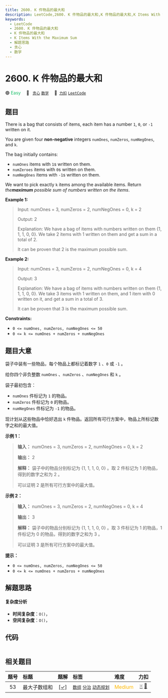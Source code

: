 ```yaml
---
title: 2600. K 件物品的最大和
description: LeetCode,2600. K 件物品的最大和,K 件物品的最大和,K Items With the Maximum Sum,解题思路,贪心,数学
keywords:
  - LeetCode
  - 2600. K 件物品的最大和
  - K 件物品的最大和
  - K Items With the Maximum Sum
  - 解题思路
  - 贪心
  - 数学
---
```


# 2600. K 件物品的最大和

🟢 <font color=#15bd66>Easy</font>&emsp; 🔖&ensp; [`贪心`](/tag/greedy.md) [`数学`](/tag/math.md)&emsp; 🔗&ensp;[`力扣`](https://leetcode.cn/problems/k-items-with-the-maximum-sum) [`LeetCode`](https://leetcode.com/problems/k-items-with-the-maximum-sum)

## 题目

There is a bag that consists of items, each item has a number `1`, `0`, or
`-1` written on it.

You are given four **non-negative** integers `numOnes`, `numZeros`,
`numNegOnes`, and `k`.

The bag initially contains:

  * `numOnes` items with `1`s written on them.
  * `numZeroes` items with `0`s written on them.
  * `numNegOnes` items with `-1`s written on them.

We want to pick exactly `k` items among the available items. Return
_the**maximum** possible sum of numbers written on the items_.



**Example 1:**

> Input: numOnes = 3, numZeros = 2, numNegOnes = 0, k = 2
> 
> Output: 2
> 
> Explanation: We have a bag of items with numbers written on them {1, 1, 1, 0, 0}. We take 2 items with 1 written on them and get a sum in a total of 2.
> 
> It can be proven that 2 is the maximum possible sum.

**Example 2:**

> Input: numOnes = 3, numZeros = 2, numNegOnes = 0, k = 4
> 
> Output: 3
> 
> Explanation: We have a bag of items with numbers written on them {1, 1, 1, 0, 0}. We take 3 items with 1 written on them, and 1 item with 0 written on it, and get a sum in a total of 3.
> 
> It can be proven that 3 is the maximum possible sum.

**Constraints:**

  * `0 <= numOnes, numZeros, numNegOnes <= 50`
  * `0 <= k <= numOnes + numZeros + numNegOnes`


## 题目大意

袋子中装有一些物品，每个物品上都标记着数字 `1` 、`0` 或 `-1` 。

给你四个非负整数 `numOnes` 、`numZeros` 、`numNegOnes` 和 `k` 。

袋子最初包含：

  * `numOnes` 件标记为 `1` 的物品。
  * `numZeros` 件标记为 `0` 的物品。
  * `numNegOnes` 件标记为 `-1` 的物品。

现计划从这些物品中恰好选出 `k` 件物品。返回所有可行方案中，物品上所标记数字之和的最大值。



**示例 1：**

> 
> 
> 
> 
> 
> **输入：** numOnes = 3, numZeros = 2, numNegOnes = 0, k = 2
> 
> **输出：** 2
> 
> **解释：** 袋子中的物品分别标记为 {1, 1, 1, 0, 0} 。取 2 件标记为 1 的物品，得到的数字之和为 2 。
> 
> 可以证明 2 是所有可行方案中的最大值。

**示例 2：**

> 
> 
> 
> 
> 
> **输入：** numOnes = 3, numZeros = 2, numNegOnes = 0, k = 4
> 
> **输出：** 3
> 
> **解释：** 袋子中的物品分别标记为 {1, 1, 1, 0, 0} 。取 3 件标记为 1 的物品，1 件标记为 0 的物品，得到的数字之和为 3 。
> 
> 可以证明 3 是所有可行方案中的最大值。
> 
> 



**提示：**

  * `0 <= numOnes, numZeros, numNegOnes <= 50`
  * `0 <= k <= numOnes + numZeros + numNegOnes`


## 解题思路

#### 复杂度分析

- **时间复杂度**：`O()`，
- **空间复杂度**：`O()`，

## 代码

```javascript

```

## 相关题目

<!-- prettier-ignore -->
| 题号 | 标题 | 题解 | 标签 | 难度 | 力扣 |
| :------: | :------ | :------: | :------ | :------ | :------: |
| 53 | 最大子数组和 | [[✓]](/problem/0053.md) |  [`数组`](/tag/array.md) [`分治`](/tag/divide-and-conquer.md) [`动态规划`](/tag/dynamic-programming.md) | <font color=#ffb800>Medium</font> | [🀄️](https://leetcode.cn/problems/maximum-subarray) [🔗](https://leetcode.com/problems/maximum-subarray) |